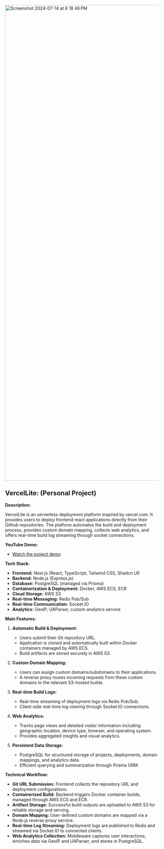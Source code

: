 <img width="1559" alt="Screenshot 2024-07-14 at 6 18 46 PM" src="https://github.com/user-attachments/assets/28e843b2-73cf-437b-ac2a-0234b8249c84">

## VercelLite: (Personal Project)

**Description:**

VercelLite is an serverless deployment platform inspired by vercel.com. It provides users to deploy frontend react applications directly from their Github repositories. The platform automates the build and deployment process, provides custom domain mapping, collects web analytics, and offers real-time build log streaming through socket connections.

**YouTube Demo:**
* [Watch the project demo](https://youtu.be/8LnTBE9aGmk)

**Tech Stack:**

* **Frontend:** Next.js (React, TypeScript, Tailwind CSS, Shadcn UI)
* **Backend:** Node.js (Express.js)
* **Database:** PostgreSQL (managed via Prisma)
* **Containerization & Deployment:** Docker, AWS ECS, ECR
* **Cloud Storage:** AWS S3
* **Real-time Messaging:** Redis Pub/Sub
* **Real-time Communication:** Socket.IO
* **Analytics:** GeoIP, UAParser, custom analytics service

**Main Features:**

1. **Automatic Build & Deployment:**

   * Users submit their Git repository URL.
   * Application is cloned and automatically built within Docker containers managed by AWS ECS.
   * Build artifacts are stored securely in AWS S3.

2. **Custom Domain Mapping:**

   * Users can assign custom domains/subdomains to their applications.
   * A reverse proxy routes incoming requests from these custom domains to the relevant S3-hosted builds.

3. **Real-time Build Logs:**

   * Real-time streaming of deployment logs via Redis Pub/Sub.
   * Client-side real-time log viewing through Socket.IO connections.

4. **Web Analytics:**

   * Tracks page views and detailed visitor information including geographic location, device type, browser, and operating system.
   * Provides aggregated insights and visual analytics.

5. **Persistent Data Storage:**

   * PostgreSQL for structured storage of projects, deployments, domain mappings, and analytics data.
   * Efficient querying and summarization through Prisma ORM.

**Technical Workflow:**

* **Git URL Submission:** Frontend collects the repository URL and deployment configurations.
* **Containerized Build:** Backend triggers Docker container builds, managed through AWS ECS and ECR.
* **Artifact Storage:** Successful build outputs are uploaded to AWS S3 for reliable storage and serving.
* **Domain Mapping:** User-defined custom domains are mapped via a Node.js reverse proxy service.
* **Real-time Log Streaming:** Deployment logs are published to Redis and streamed via Socket.IO to connected clients.
* **Web Analytics Collection:** Middleware captures user interactions, enriches data via GeoIP and UAParser, and stores in PostgreSQL.